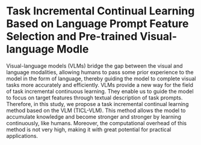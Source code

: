 # Task Incremental Continual Learning Based on Language Prompt Feature Selection and Pre-trained Visual-language Modle

Visual-language models (VLMs) bridge the gap between the visual and language modalities, allowing humans to pass some prior experience to the model in the form of language, thereby guiding the model to complete visual tasks more accurately and efficiently. VLMs provide a new way for the field of task incremental continuous learning. They enable us to guide the model to focus on target features through textual description of task prompts. Therefore, in this study, we propose a task incremental continual learning method based on the VLM (TICL-VLM). This method allows the model to accumulate knowledge and become stronger and stronger by learning continuously, like humans. Moreover, the computational overhead of this method is not very high, making it with great potential for practical applications. 
